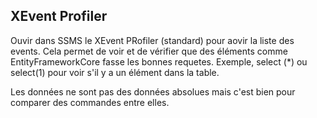 ## XEvent Profiler
Ouvir dans SSMS le XEvent PRofiler (standard) pour aovir la liste des events. Cela permet de voir et de vérifier que des éléments comme EntityFrameworkCore fasse les bonnes requetes. Exemple, select (*) ou select(1) pour voir s'il y a un élément dans la table.

Les données ne sont pas des données absolues mais c'est bien pour comparer des commandes entre elles.
